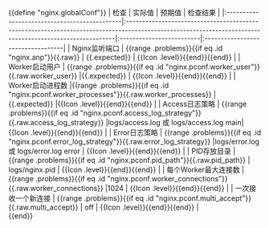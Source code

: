 {{define "nginx.globalConf"}}
| 检查                                          | 实际值                                                                                                                                                 | 预期值                      | 检查结果                              |
|:---------------------------------------------|:--------------------------------------------------------------------------------------------------------------------------------------------------------|:-------------------------|:----------------------------------|
| Nginx监听端口                                    | {{range .problems}}{{if eq .id "nginx.anp"}}{{.raw}}                                                                                             | {{.expected}}              | {{Icon .level}}{{end}}{{end}}     | 
| Worker启动用户                                   | {{range .problems}}{{if eq .id "nginx.pconf.worker_user"}}{{.raw.worker_user}}                                                                    |{{.expected}}  | {{Icon .level}}{{end}}{{end}} | 
| Worker启动进程数                                  |{{range .problems}}{{if eq .id "nginx.pconf.worker_processes"}}{{.raw.worker_processes}}                                                               | {{.expected}}          |{{Icon .level}}{{end}}{{end}}  | 
| Access日志策略                                  | {{range .problems}}{{if eq .id "nginx.pconf.access_log_strategy"}}{{.raw.access_log_strategy}}                                                    |logs/access.log 或 logs/access.log  main| {{Icon .level}}{{end}}{{end}}     | 
| Error日志策略                                    | {{range .problems}}{{if eq .id "nginx.pconf.error_log_strategy"}}{{.raw.error_log_strategy}}                                                    |logs/error.log 或 logs/error.log  error | {{Icon .level}}{{end}}{{end}}     | 
| PID存放目录                                   | {{range .problems}}{{if eq .id "nginx.pconf.pid_path"}}{{.raw.pid_path}}                                                                                | logs/nginx.pid      | {{Icon .level}}{{end}}{{end}}     |
| 每个Worker最大连接数                             | {{range .problems}}{{if eq .id "nginx.pconf.worker_connections"}}{{.raw.worker_connections}}                                                         |1024               | {{Icon .level}}{{end}}{{end}}     |
| 一次接收一个新连接                               | {{range .problems}}{{if eq .id "nginx.pconf.multi_accept"}}{{.raw.multi_accept}}                                                                   | off                 | {{Icon .level}}{{end}}{{end}}     |       
{{end}}
